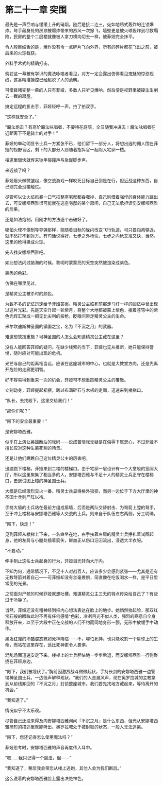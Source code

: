 # 第二十一章 突围

最先是一声巨响与缓缓上升的硝烟，随后是接二连三，宛如地毯式轰炸的连锁爆炸。弩手藏身处的房顶被爆炸带来的烈风一次掀飞，墙壁更是被火球轰炸到尽数塌陷，民房的整个二层楼就像被人拿刀横向切去一样，被菲娅完全抹平。

令人瞠目结舌的是，爆炸没有令一点碎片飞向外界，所有的碎片都在飞出之前，被后来的火球截获。

外科手术式的精确打击。

倘若这一幕被有学识的魔法咏唱者看见，对方一定会露出仿佛看见鬼魅的惊恐视线，这番精准操控已经超脱了人的范畴。

可惜目睹完整一幕的人只有菲娅，多数人只听见爆响，然后便是视野里被硬生生削去一截的房屋。

搞定远程的狙击手，菲娅轻哼一声，拍了拍双手。

“这样就安全了。”

“魔法炮击？有高阶魔法咏唱者，不要待在庭院，全员随我冲进去！魔法咏唱者在近距离下不是骑士的对手！”

菲娅的举动明显令士兵一方紧张不已，他们留下一部分人，将想出逃的佣人围在菲娅的视野盲区，剩下的大部分人则随着指挥官一起闯入宅邸一楼。

楼道里很快就传来铠甲碰撞声与急促脚步声。

来近战了吗？

菲娅眉头微微皱起，像空战游戏一样咬死目标自己倒是在行，但近战这种东西，自己则完全没接触过。

尽管可以让火焰风暴一口气把整座宅邸都吞噬掉，自己则借着强悍的身体能力跳出去，可安娜塔西雅很可能就在这座宅邸的某个房间，自己无法承担误伤安娜塔西雅的后果。

还是如法炮制，用刚才的方法逐个击破好了。

哪怕火球不像制导导弹那样，能随着目标的躲闪改变飞行轨迹，可只要距离够近，就不愁打不到对方。有句话说得好，七步之外枪快，七步之内枪又准又快，当然，这里的枪得换成火球。

先去找安娜塔西雅吧。

如此想法闪过脑海的时候，黎明时蒙蒙亮的天空突然被渲染成紫色。

熟悉的色彩。

仿佛在哪里见过。

是精灵公主被杀时的颜色。

为数不多的记忆迅速给予菲娅答案。精灵公主临死前那走马灯一样的回忆中曾出现过这片光彩。先是天空升起一轮紫月，将整个大地都被蒙上紫色，接着苍穹中的紫色光辉汇聚成一把无比尖利的投枪，眨眼间带走精灵公主的生命。

米尔坎迪斯神圣国的镇国之宝，名为『不沉之月』的武器。

难道想故技重施？可神圣国的人怎么会知道精灵公主藏在这里？

没有人能回答菲娅的疑问。在缺少线索的当下，菲娅也无从推断，她只能保持警惕，随时应对可能出现的危机。

光芒与自己的距离相当远，应该在这座城市的中心，也就是大教堂方向，还是先离开危险的走廊更明智。

好不容易得到重来一次的机会，菲娅可不想重蹈精灵公主的覆辙。

立刻动身，菲娅提起裙摆，跨过布满碎石与木板的走廊，迅速来到楼梯口。

“队长，去找殿下，这里交给我们！”

“那你们呢？”

“殿下的安全最重要！”

是安娜塔西雅。

似乎在上演让英雄断后的戏码——说成苦情戏无疑是在侮辱下属忠心，不过菲娅不擅长应对这种生离死别的场景。

还是让他们瞧瞧自己这位精灵公主的厉害吧。

迅速跑下楼梯，菲娅来到二楼的楼梯口。由于宅邸一层设计有一个大堂般的宽阔大厅，所以这里聚集了相当多的人，安娜塔西雅与不足十人的精灵士兵正守在楼梯口，击退试图上楼的神圣国士兵。

大概是已经激烈交火一番，精灵士兵显得格外狼狈，而另一边位于下方大厅里的神圣国士兵则严阵以待。

手持大盾的士兵站在最前方组成盾墙，后面是两队交替射击、为弩箭上膛的弩手，至于冲上楼梯与安娜塔西雅等人交战的士兵，则来自于队伍左右两侧，分工明确。

“殿下，快走！”

见到菲娅从楼梯上下来，一名瘫坐在地，右手扶着左肩的精灵士兵挣扎着试图起身，他的左肩与小腿处插着箭矢，鲜血正从伤口汩汩流出，浸透大半衣服。

“不要动。”

伸手制止这名士兵起身的行为，菲娅目光转向大厅内。

不知为何，通常情况下，不足十人对战百人，应该多少会感到紧张——尤其是还有无数弩箭对着自己——可菲娅却没有丝毫畏惧，简直像在吃饭喝水一样，是平日里常见的光景。

之前面对尸骸的时候菲娅就想吐槽，难道精灵公主三无的特点传染给自己了？有些过于冷静了。

当然，菲娅还没有粗神经到把内心想法表达在脸上的地步。她悄然抬起脸，那双红宝石般的眼眸此时不再有任何感情^色彩，冷冽目光不似人类，强烈的寒意自全身释放开来，以至于大殿中正在交战的人们不约而同地身形一颤，无形中放缓手中动作。

黑发红瞳的冷酷姿态宛如死神降临——不，哪怕死神，也只能收割一个星球上的生命，而站在这里存在，远比死神更令人畏惧。

混乱场面迅速安定下来。楼梯上的士兵胆怯地一步步后退，而安娜塔西雅一行则聚拢在菲娅身边。

“殿下，我们被埋伏了。”胸前因激烈战斗微微起伏，手持长剑的安娜塔西雅一边警惕神圣国士兵，一边低声解释现状，“我们的人走漏风声，现在奥罗拉城的主教拿到从前线卸回的『不沉之月』封锁整座城市，我们要先找地方藏起来，等待离开的机会。”

“我知道了。”

情况似乎不太乐观。

尽管自己还没来得及向安娜塔西雅询问『不沉之月』是什么东西，但光从安娜塔西雅简短的描述里就能听出，奥罗拉城处于被封锁的状态，一般人无法逃离。

“殿下，您还记得怎么使用魔法吗？”

菲娅思考时，安娜塔西雅的声音再度传入耳中。

“嗯……我只记得一个魔法，但——”

“我知道了，稍后我会带您从楼上逃跑，其他人会为我们断后。”

这么说着的安娜塔西雅脸上露出决绝神色。
